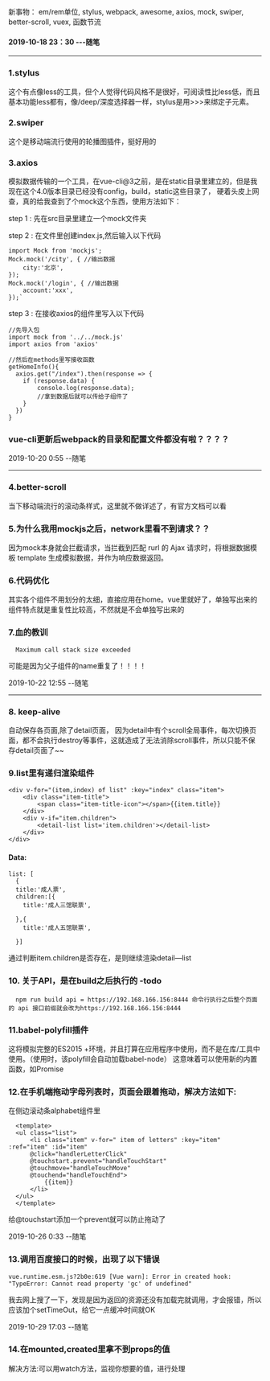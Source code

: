 新事物：
em/rem单位,
stylus,
webpack,
awesome,
axios,
mock,
swiper,
better-scroll,
vuex,
函数节流


#### 2019-10-18 23：30  ---随笔
***

### 1.stylus
 这个有点像less的工具，但个人觉得代码风格不是很好，可阅读性比less低，而且基本功能less都有，像/deep/深度选择器一样，stylus是用>>>来绑定子元素。

### 2.swiper
 这个是移动端流行使用的轮播图插件，挺好用的
### 3.axios
 模拟数据传输的一个工具，在vue-cli@3之前，是在static目录里建立的，但是我现在这个4.0版本目录已经没有config，build，static这些目录了，
 硬着头皮上网查，真的给我查到了个mock这个东西，使用方法如下：
 
 step 1 :  先在src目录里建立一个mock文件夹
 
 step 2 :  在文件里创建index.js,然后输入以下代码
 
    import Mock from 'mockjs';
    Mock.mock('/city', { //输出数据
        city:'北京', 
    });
    Mock.mock('/login', { //输出数据
        account:'xxx', 
    });`
   
 step 3 : 在接收axios的组件里写入以下代码
 
    //先导入包
    import mock from '../../mock.js' 
    import axios from 'axios'
    
    //然后在methods里写接收函数
    getHomeInfo(){
      axios.get("/index").then(response => {
        if (response.data) {
            console.log(response.data);
            //拿到数据后就可以传给子组件了
        }
      })
    }
 
 ### vue-cli更新后webpack的目录和配置文件都没有啦？？？？
 2019-10-20 0:55    --随笔
 ***
 ### 4.better-scroll
 当下移动端流行的滚动条样式，这里就不做详述了，有官方文档可以看
 ### 5.为什么我用mockjs之后，network里看不到请求？？
 因为mock本身就会拦截请求，当拦截到匹配 rurl 的 Ajax 请求时，将根据数据模板 template 生成模拟数据，并作为响应数据返回。
 ### 6.代码优化
 其实各个组件不用划分的太细，直接应用在home。vue里就好了，单独写出来的组件特点就是重复性比较高，不然就是不会单独写出来的
 ### 7.血的教训
 
      Maximum call stack size exceeded
 
 可能是因为父子组件的name重复了！！！！

  2019-10-22 12:55    --随笔
  ***
 ### 8. keep-alive
 自动保存各页面,除了detail页面， 因为detail中有个scroll全局事件，每次切换页面，都不会执行destroy等事件，这就造成了无法消除scroll事件，所以只能不保存detail页面了~~
 ### 9.list里有递归渲染组件


    <div v-for="(item,index) of list" :key="index" class="item">
        <div class="item-title">
            <span class="item-title-icon"></span>{{item.title}}
        </div>
        <div v-if="item.children">
            <detail-list list='item.children'></detail-list>
        </div>
    </div>
#### Data:
    list: [
      {
      title:'成人票',
      children:[{
        title:'成人三馆联票',

      },{
        title:'成人五馆联票',

      }]
 通过判断item.children是否存在，是则继续渲染detail—list

 ### 10. 关于API，是在build之后执行的  -todo


      npm run build api = https://192.168.166.156:8444 命令行执行之后整个页面的 api 接口前缀就会改为https://192.168.166.156:8444

### 11.babel-polyfill插件
这将模拟完整的ES2015 +环境，并且打算在应用程序中使用，而不是在库/工具中使用。（使用时，该polyfill会自动加载babel-node）
这意味着可以使用新的内置函数，如Promise
### 12.在手机端拖动字母列表时，页面会跟着拖动，解决方法如下:
在侧边滚动条alphabet组件里

      <template>
      <ul class="list">
          <li class="item" v-for=" item of letters" :key="item" :ref="item" :id="item"
          @click="handlerLetterClick" 
          @touchstart.prevent="handleTouchStart" 
          @touchmove="handleTouchMove"
          @touchend="handleTouchEnd">
              {{item}}
          </li>
      </ul>
      </template>
给@touchstart添加一个prevent就可以防止拖动了

  2019-10-26 0:33    --随笔
### 13.调用百度接口的时候，出现了以下错误
    vue.runtime.esm.js?2b0e:619 [Vue warn]: Error in created hook: "TypeError: Cannot read property 'gc' of undefined"
我去网上搜了一下，发现是因为返回的资源还没有加载完就调用，才会报错，所以应该加个setTimeOut，给它一点缓冲时间就OK

2019-10-29 17:03 --随笔
### 14.在mounted,created里拿不到props的值
解决方法:可以用watch方法，监视你想要的值，进行处理